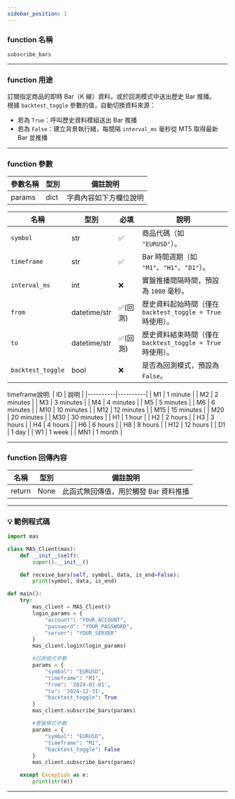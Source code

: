```yaml
---
sidebar_position: 1
---
```

### function 名稱

`subscribe_bars`

---

### function 用途

訂閱指定商品的即時 Bar（K 線）資料，或於回測模式中送出歷史 Bar 推播。  
根據 `backtest_toggle` 參數的值，自動切換資料來源：

- 若為 `True`：呼叫歷史資料模組送出 Bar 推播  
- 若為 `False`：建立背景執行緒，每間隔 `interval_ms` 毫秒從 MT5 取得最新 Bar 並推播

---

### function 參數

| 參數名稱 | 型別 | 備註說明 |
|----------|------|----------|
| params   | dict | 字典內容如下方欄位說明 |

| 名稱             | 型別          | 必填        | 說明                                                          |
|------------------|---------------|------------|---------------------------------------------------------------|
| `symbol`         | str           | ✅        | 商品代碼（如 `"EURUSD"`）。                                     |
| `timeframe`      | str           | ✅        | Bar 時間週期（如 `"M1"`、`"H1"`、`"D1"`）。                     |
| `interval_ms`    | int           | ❌        | 實盤推播間隔時間，預設為 `1000` 毫秒。                          |
| `from`           | datetime/str  | ✅(回測)  | 歷史資料起始時間（僅在 `backtest_toggle = True` 時使用）。       |
| `to`             | datetime/str  | ✅(回測)  | 歷史資料結束時間（僅在 `backtest_toggle = True` 時使用）。       |
| `backtest_toggle`| bool          | ❌        | 是否為回測模式，預設為 `False`。                               |      


timeframe說明:
| ID | 說明 |
|----------|----------|
| M1 | 1 minute | 
| M2 | 2 minutes | 
| M3 | 3 minutes | 
| M4 | 4 minutes | 
| M5 | 5 minutes | 
| M6 | 6 minutes | 
| M10 | 10 minutes | 
| M12 | 12 minutes | 
| M15 | 15 minutes | 
| M20 | 20 minutes | 
| M30 | 30 minutes | 
| H1 | 1 hour | 
| H2 | 2 hours | 
| H3 | 3 hours | 
| H4 | 4 hours | 
| H6 | 6 hours | 
| H8 | 8 hours | 
| H12 | 12 hours | 
| D1 | 1 day | 
| W1 | 1 week | 
| MN1 | 1 month | 

---

### function 回傳內容

| 名稱   | 型別 | 備註說明                          |
|--------|------|-----------------------------------|
| return | None | 此函式無回傳值，用於觸發 Bar 資料推播 |

---

### 💡 範例程式碼

```python
import mas

class MAS_Client(mas):
    def __init__(self):
        super().__init__()

    def receive_bars(self, symbol, data, is_end=False):
        print(symbol, data, is_end)

def main():
    try:
        mas_client = MAS_Client()
        login_params = {
            "account": "YOUR_ACCOUNT",
            "password": "YOUR_PASSWORD",
            "server": "YOUR_SERVER"
        }
        mas_client.login(login_params)

        #回測模式參數
        params = {
            "symbol": "EURUSD",
            "timeframe": "M1",
            "from": '2024-01-01',
            "to": '2024-12-31',
            "backtest_toggle": True
        }
        mas_client.subscribe_bars(params)

        #實盤模式參數
        params = {
            "symbol": "EURUSD",
            "timeframe": "M1",
            "backtest_toggle": False
        }
        mas_client.subscribe_bars(params)

    except Exception as e:
        print(str(e))
```
---